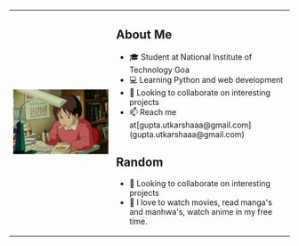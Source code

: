 <table>
  <tr>
    <td><img src="565edd_17152e29e0b7499f882e505cdc0e4c9a~mv2.webp" alt="Your Image"/></td>
    <td>
      <h2>About Me</h2>
      <ul>
        <li>🎓 Student at National Institute of Technology Goa</li>
        <li>💻 Learning Python and web development</li>
        <li>🚀 Looking to collaborate on interesting projects</li>
        <li>📫 Reach me at[gupta.utkarshaaa@gmail.com](gupta.utkarshaaa@gmail.com)</li>
      </ul>
      <h2>Random</h2>
      <ul>
        <li>🚀 Looking to collaborate on interesting projects</li>
        <li>🎌 I love to watch movies, read manga's and manhwa's, watch anime in my free time.</li>
      </ul>
    </td>
  </tr>
</table>



